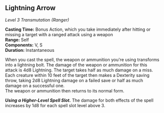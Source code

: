 ## Lightning Arrow
*Level 3 Transmutation (Ranger)*

**Casting Time:** Bonus Action, which you take immediately after hitting or missing a target with a ranged attack using a weapon  
**Range:** Self  
**Components:** V, S  
**Duration:** Instantaneous

When you cast the spell, the weapon or ammunition you're using transforms into a lightning bolt. The damage of the weapon or ammunition for this attack is 4d8 Lightning. The target takes half as much damage on a miss. Each creature within 10 feet of the target then makes a Dexterity saving throw, taking 2d8 Lightning damage on a failed save or half as much damage on a successful one.  
The weapon or ammunition then returns to its normal form. 

***Using a Higher-Level Spell Slot.*** The damage for both effects of the spell increases by 1d8 for each spell slot level above 3.